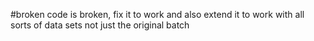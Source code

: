 #broken code is broken, fix it to work and also extend it to work with all sorts of data sets not just the original batch